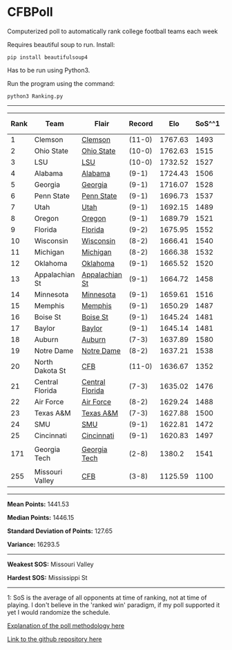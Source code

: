 # CFBPoll
Computerized poll to automatically rank college football teams each week

Requires beautiful soup to run. Install:

`pip install beautifulsoup4`

Has to be run using Python3.

Run the program using the command:

`python3 Ranking.py`

---
|Rank|Team|Flair|Record|Elo|SoS^^1|SoS Rank|Change|
|---|---|---|---|---|---|---|---|
|1|Clemson|[Clemson](#f/clemson)|(11-0)|1767.63|1493|79|N/A|
|2|Ohio State|[Ohio State](#f/ohiostate)|(10-0)|1762.63|1515|52|N/A|
|3|LSU|[LSU](#f/lsu)|(10-0)|1732.52|1527|37|N/A|
|4|Alabama|[Alabama](#f/alabama)|(9-1)|1724.43|1506|65|N/A|
|5|Georgia|[Georgia](#f/georgia)|(9-1)|1716.07|1528|35|N/A|
|6|Penn State|[Penn State](#f/pennstate)|(9-1)|1696.73|1537|25|N/A|
|7|Utah|[Utah](#f/utah)|(9-1)|1692.15|1489|81|N/A|
|8|Oregon|[Oregon](#f/oregon)|(9-1)|1689.79|1521|41|N/A|
|9|Florida|[Florida](#f/florida)|(9-2)|1675.95|1552|11|N/A|
|10|Wisconsin|[Wisconsin](#f/wisconsin)|(8-2)|1666.41|1540|19|N/A|
|11|Michigan|[Michigan](#f/michigan)|(8-2)|1666.38|1532|33|N/A|
|12|Oklahoma|[Oklahoma](#f/oklahoma)|(9-1)|1665.52|1520|43|N/A|
|13|Appalachian St|[Appalachian St](#f/appalachianstate)|(9-1)|1664.72|1458|111|N/A|
|14|Minnesota|[Minnesota](#f/minnesota)|(9-1)|1659.61|1516|51|N/A|
|15|Memphis|[Memphis](#f/memphis)|(9-1)|1650.29|1487|87|N/A|
|16|Boise St|[Boise St](#f/boisestate)|(9-1)|1645.24|1481|91|N/A|
|17|Baylor|[Baylor](#f/baylor)|(9-1)|1645.14|1481|91|N/A|
|18|Auburn|[Auburn](#f/auburn)|(7-3)|1637.89|1580|3|N/A|
|19|Notre Dame|[Notre Dame](#f/notredame)|(8-2)|1637.21|1538|23|N/A|
|20|North Dakota St|[CFB](#f/cfb)|(11-0)|1636.67|1352|207|N/A|
|21|Central Florida|[Central Florida](#f/ucf)|(7-3)|1635.02|1476|96|N/A|
|22|Air Force|[Air Force](#f/airforce)|(8-2)|1629.24|1488|85|N/A|
|23|Texas A&M|[Texas A&M](#f/texasam)|(7-3)|1627.88|1500|73|N/A|
|24|SMU|[SMU](#f/smu)|(9-1)|1622.81|1472|101|N/A|
|25|Cincinnati|[Cincinnati](#f/cincinnati)|(9-1)|1620.83|1497|77|N/A|
||||||||
|171|Georgia Tech|[Georgia Tech](#f/georgiatech)|(2-8)|1380.2|1541|17|N/A|
||||||||
|255|Missouri Valley|[CFB](#f/cfb)|(3-8)|1125.59|1100|255|N/A|

---

**Mean Points:** 1441.53

**Median Points:** 1446.15

**Standard Deviation of Points:** 127.65

**Variance:** 16293.5

---

**Weakest SOS:** Missouri Valley

**Hardest SOS:** Mississippi St

---

1: SoS is the average of all opponents at time of ranking, not at time of playing. I don't believe in the 'ranked win' paradigm, if my poll supported it yet I would randomize the schedule.

[Explanation of the poll methodology here](https://www.reddit.com/user/TehAlpacalypse/comments/dwfsfi/cfb_poll_30_oops/)

[Link to the github repository here](https://github.com/ChangedNameTo/CFBPoll)
